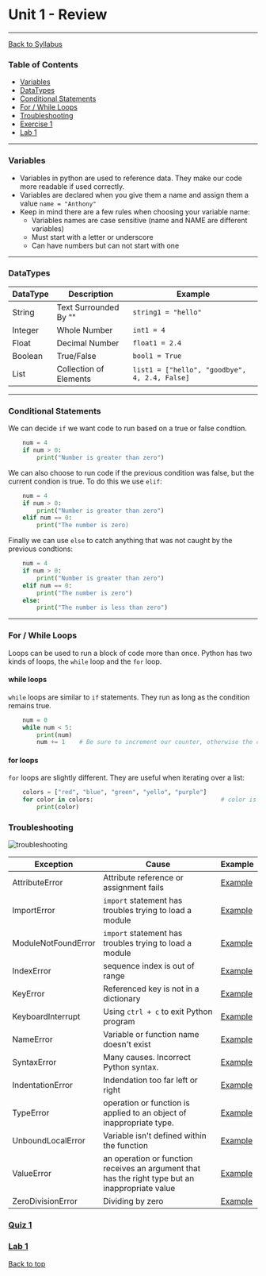 # <a id="top"></a>Unit 1 - Review

---

[Back to Syllabus](https://github.com/PdxCodeGuild/Programming102#top)

### Table of Contents

- [Variables](#variables)
- [DataTypes](#datatypes)
- [Conditional Statements](#conditionals)
- [For / While Loops](#loops)
- [Troubleshooting](#troubleshooting)
- [Exercise 1](https://github.com/PdxCodeGuild/Programming102/blob/master/exercises/exercise1.md)
- [Lab 1](https://github.com/PdxCodeGuild/Programming102/blob/master/labs/lab1.md)

---

### <a id="variables"></a> Variables

- Variables in python are used to reference data. They make our code more readable if used correctly.
- Variables are declared when you give them a name and assign them a value `name = "Anthony"`
- Keep in mind there are a few rules when choosing your variable name:
  - Variables names are case sensitive (name and NAME are different variables)
  - Must start with a letter or underscore
  - Can have numbers but can not start with one

---

### <a id="datatypes"></a> DataTypes

| DataType | Description            | Example                                       |
| -------- | ---------------------- | --------------------------------------------- |
| String   | Text Surrounded By ""  | `string1 = "hello"`                           |
| Integer  | Whole Number           | `int1 = 4`                                    |
| Float    | Decimal Number         | `float1 = 2.4`                                |
| Boolean  | True/False             | `bool1 = True`                                |
| List     | Collection of Elements | `list1 = ["hello", "goodbye", 4, 2.4, False]` |

---

### <a id="conditionals"></a> Conditional Statements

We can decide `if` we want code to run based on a true or false condtion.

```python
    num = 4
    if num > 0:
        print("Number is greater than zero")
```

We can also choose to run code if the previous condition was false, but the current condion is true.
To do this we use `elif`:

```python
    num = 4
    if num > 0:
        print("Number is greater than zero")
    elif num == 0:
        print("The number is zero)
```

Finally we can use `else` to catch anything that was not caught by the previous condtions:

```python
    num = 4
    if num > 0:
        print("Number is greater than zero")
    elif num == 0:
        print("The number is zero")
    else:
        print("The number is less than zero")
```

---

### <a id="loops"></a> For / While Loops

Loops can be used to run a block of code more than once. Python has two kinds of loops, the `while` loop and the `for` loop.

#### while loops

`while` loops are similar to `if` statements. They run as long as the condition remains true.

```python
    num = 0
    while num < 5:
        print(num)
        num += 1    # Be sure to increment our counter, otherwise the condition would remain True forever
```

#### for loops

`for` loops are slightly different. They are useful when iterating over a list:

```python
    colors = ["red", "blue", "green", "yello", "purple"]
    for color in colors:                                    # color is a temporary variable name holding an element from colors
        print(color)
```

### <a id="troubleshooting"></a> Troubleshooting

![troubleshooting](https://github.com/PdxCodeGuild/Programming102/blob/master/resources/troubleshooting.jpeg)

| Exception           | Cause                                                                                            | Example                                                                     |
| ------------------- | ------------------------------------------------------------------------------------------------ | --------------------------------------------------------------------------- |
| AttributeError      | Attribute reference or assignment fails                                                          | [Example](https://repl.it/@dirtTastesGood/pythonattributeerrorexample)      |
| ImportError         | `import` statement has troubles trying to load a module                                          | [Example](https://repl.it/@dirtTastesGood/pythonimporterrorexample)         |
| ModuleNotFoundError | `import` statement has troubles trying to load a module                                          | [Example](https://repl.it/@dirtTastesGood/pythonmodulenotfounderrorexample) |
| IndexError          | sequence index is out of range                                                                   | [Example](https://repl.it/@dirtTastesGood/pythonindexerrorexample)          |
| KeyError            | Referenced key is not in a dictionary                                                            | [Example](https://repl.it/@dirtTastesGood/pythonkeyerrorexample)            |
| KeyboardInterrupt   | Using `ctrl + c` to exit Python program                                                          | [Example](https://repl.it/@dirtTastesGood/pythonkeyboardinterruptexample)   |
| NameError           | Variable or function name doesn't exist                                                          | [Example](https://repl.it/@dirtTastesGood/pythonnameerrorexample)           |
| SyntaxError         | Many causes. Incorrect Python syntax.                                                            | [Example](https://repl.it/@dirtTastesGood/pythonsyntaxerrorexample)         |
| IndentationError    | Indendation too far left or right                                                                | [Example](https://repl.it/@dirtTastesGood/pythonindentationerrorexample)    |
| TypeError           | operation or function is applied to an object of inappropriate type.                             | [Example](https://repl.it/@dirtTastesGood/pythontypeerrorexample)           |
| UnboundLocalError   | Variable isn't defined within the function                                                       | [Example](https://repl.it/@dirtTastesGood/pythonunboundlocalerrorexample)   |
| ValueError          | an operation or function receives an argument that has the right type but an inappropriate value | [Example](https://repl.it/@dirtTastesGood/pythonvalueerrorexample)          |
| ZeroDivisionError   | Dividing by zero                                                                                 | [Example](https://repl.it/@dirtTastesGood/pythonzerodivisionerrorexample)   |

### [Quiz 1](https://forms.gle/CZcvDzegTWyq6quPA)

### [Lab 1](https://github.com/PdxCodeGuild/Programming102/blob/master/labs/lab1.md)

[Back to top](#top)
